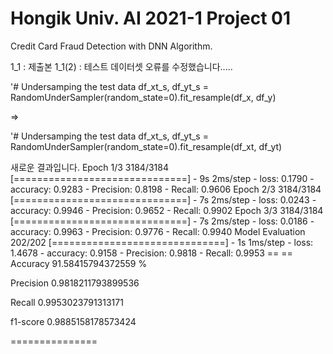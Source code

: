 # Hongik Univ. AI 2021-1 Project 01
  Credit Card Fraud Detection with DNN Algorithm.


1_1 : 제출본
1_1(2) : 테스트 데이터셋 오류를 수정했습니다.....

'# Undersamping the test data
df_xt_s, df_yt_s = RandomUnderSampler(random_state=0).fit_resample(df_x, df_y)

=>

'# Undersamping the test data
df_xt_s, df_yt_s = RandomUnderSampler(random_state=0).fit_resample(df_xt, df_yt)


새로운 결과입니다.
Epoch 1/3
3184/3184 [==============================] - 9s 2ms/step - loss: 0.1790 - accuracy: 0.9283 - Precision: 0.8198 - Recall: 0.9606
Epoch 2/3
3184/3184 [==============================] - 7s 2ms/step - loss: 0.0243 - accuracy: 0.9946 - Precision: 0.9652 - Recall: 0.9902
Epoch 3/3
3184/3184 [==============================] - 7s 2ms/step - loss: 0.0186 - accuracy: 0.9963 - Precision: 0.9776 - Recall: 0.9940
Model Evaluation
202/202 [==============================] - 1s 1ms/step - loss: 1.4678 - accuracy: 0.9158 - Precision: 0.9818 - Recall: 0.9953
== <Results> ==
 Accuracy  91.58415794372559 %

Precision 	 0.9818211793899536 

Recall 		 0.9953023791313171 

f1-score 	 0.9885158178573424 

===============
